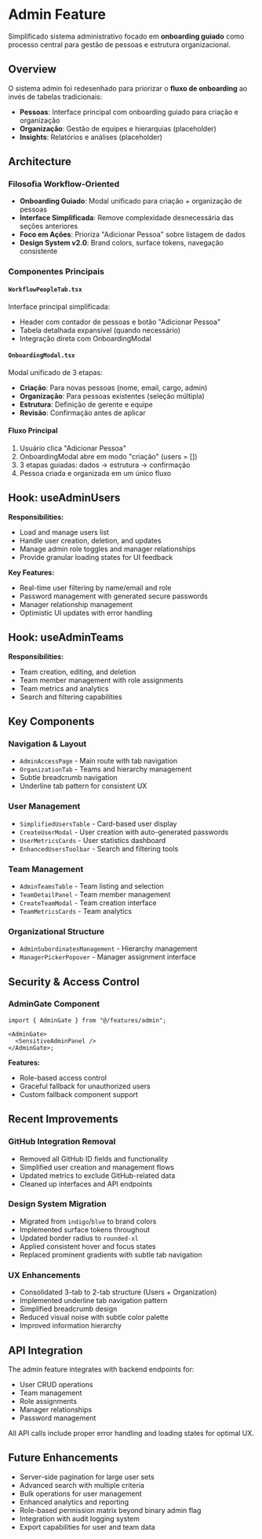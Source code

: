 # Admin Feature

Simplificado sistema administrativo focado em **onboarding guiado** como processo central para gestão de pessoas e estrutura organizacional.

## Overview

O sistema admin foi redesenhado para priorizar o **fluxo de onboarding** ao invés de tabelas tradicionais:

- **Pessoas**: Interface principal com onboarding guiado para criação e organização
- **Organização**: Gestão de equipes e hierarquias (placeholder)
- **Insights**: Relatórios e análises (placeholder)

## Architecture

### Filosofia Workflow-Oriented

- **Onboarding Guiado**: Modal unificado para criação + organização de pessoas
- **Interface Simplificada**: Remove complexidade desnecessária das seções anteriores
- **Foco em Ações**: Prioriza "Adicionar Pessoa" sobre listagem de dados
- **Design System v2.0**: Brand colors, surface tokens, navegação consistente

### Componentes Principais

#### `WorkflowPeopleTab.tsx`

Interface principal simplificada:

- Header com contador de pessoas e botão "Adicionar Pessoa"
- Tabela detalhada expansível (quando necessário)
- Integração direta com OnboardingModal

#### `OnboardingModal.tsx`

Modal unificado de 3 etapas:

- **Criação**: Para novas pessoas (nome, email, cargo, admin)
- **Organização**: Para pessoas existentes (seleção múltipla)
- **Estrutura**: Definição de gerente e equipe
- **Revisão**: Confirmação antes de aplicar

#### Fluxo Principal

1. Usuário clica "Adicionar Pessoa"
2. OnboardingModal abre em modo "criação" (users = [])
3. 3 etapas guiadas: dados → estrutura → confirmação
4. Pessoa criada e organizada em um único fluxo

## Hook: useAdminUsers

**Responsibilities:**

- Load and manage users list
- Handle user creation, deletion, and updates
- Manage admin role toggles and manager relationships
- Provide granular loading states for UI feedback

**Key Features:**

- Real-time user filtering by name/email and role
- Password management with generated secure passwords
- Manager relationship management
- Optimistic UI updates with error handling

## Hook: useAdminTeams

**Responsibilities:**

- Team creation, editing, and deletion
- Team member management with role assignments
- Team metrics and analytics
- Search and filtering capabilities

## Key Components

### Navigation & Layout

- `AdminAccessPage` - Main route with tab navigation
- `OrganizationTab` - Teams and hierarchy management
- Subtle breadcrumb navigation
- Underline tab pattern for consistent UX

### User Management

- `SimplifiedUsersTable` - Card-based user display
- `CreateUserModal` - User creation with auto-generated passwords
- `UserMetricsCards` - User statistics dashboard
- `EnhancedUsersToolbar` - Search and filtering tools

### Team Management

- `AdminTeamsTable` - Team listing and selection
- `TeamDetailPanel` - Team member management
- `CreateTeamModal` - Team creation interface
- `TeamMetricsCards` - Team analytics

### Organizational Structure

- `AdminSubordinatesManagement` - Hierarchy management
- `ManagerPickerPopover` - Manager assignment interface

## Security & Access Control

### AdminGate Component

```tsx
import { AdminGate } from "@/features/admin";

<AdminGate>
  <SensitiveAdminPanel />
</AdminGate>;
```

**Features:**

- Role-based access control
- Graceful fallback for unauthorized users
- Custom fallback component support

## Recent Improvements

### GitHub Integration Removal

- Removed all GitHub ID fields and functionality
- Simplified user creation and management flows
- Updated metrics to exclude GitHub-related data
- Cleaned up interfaces and API endpoints

### Design System Migration

- Migrated from `indigo`/`blue` to brand colors
- Implemented surface tokens throughout
- Updated border radius to `rounded-xl`
- Applied consistent hover and focus states
- Replaced prominent gradients with subtle tab navigation

### UX Enhancements

- Consolidated 3-tab to 2-tab structure (Users + Organization)
- Implemented underline tab navigation pattern
- Simplified breadcrumb design
- Reduced visual noise with subtle color palette
- Improved information hierarchy

## API Integration

The admin feature integrates with backend endpoints for:

- User CRUD operations
- Team management
- Role assignments
- Manager relationships
- Password management

All API calls include proper error handling and loading states for optimal UX.

## Future Enhancements

- Server-side pagination for large user sets
- Advanced search with multiple criteria
- Bulk operations for user management
- Enhanced analytics and reporting
- Role-based permission matrix beyond binary admin flag
- Integration with audit logging system
- Export capabilities for user and team data

